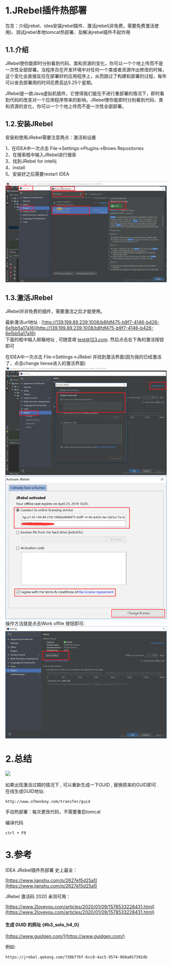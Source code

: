 # 1.JRebel插件热部署

包含：介绍jrebel、idea安装jrebel插件、激活jrebel\(非免费，需要免费激活使用\)、测试jrebel本地tomcat热部署、及解决jrebel插件不起作用

## 1.1.介绍

JRebel使你能即时分别看到代码、类和资源的变化，你可以一个个地上传而不是一次性全部部署。当程序员在开发环境中对任何一个类或者资源作出修改的时候，这个变化会直接反应在部署好的应用程序上，从而跳过了构建和部署的过程，每年可以省去部署用的时间花费高达5.25个星期。

JRebel是一款Java虚拟机插件，它使得我们能在不进行重部署的情况下，即时看到代码的改变对一个应用程序带来的影响。JRebel使你能即时分别看到代码、类和资源的变化，你可以一个个地上传而不是一次性全部部署。

## 1.2.安装JRebel

安装和使用JRebel需要注意两点：激活和设置

1、在IDEA中一次点击 File-&gt;Settings-&gt;Plugins-&gt;Brows Repositories  
 2、在搜索框中输入JRebel进行搜索  
 3、找到JRebel for intellij  
 4、install  
 5、安装好之后需要restart IDEA

![](/static/image/15645795-22ac925b9c130d7b.webp)

## 1.3.激活JRebel

JRebel并非免费的插件，需要激活之后才能使用。

最新激活url地址 : [http://139.199.89.239:1008/b8fdf475-b9f7-4146-b426-6e1bb5a17a16](http://139.199.89.239:1008/b8fdf475-b9f7-4146-b426-6e1bb5a17a16)  
下面的框中输入邮箱地址 , 可随意填 test@123.com. 然后点击右下角的激活按钮即可

在IDEA中一次点击 File-&gt;Settings-&gt;JRebel 并找到激活界面\(因为我的已经激活了，点击change liense进入的激活界面\)  
![](/static/image/15645795-beb15f99ca65f1b9.webp)  
![](/static/image/15645795-b1d7d1c6194267e9.webp)  
操作方法就是点击Work offile 按钮即可:  
![](/static/image/15645795-0359063b8432381a.webp)

# 2.总结

![](/static/image/微信截图_20200603111833.png)

如果出现激活过期的情况下 , 可以重新生成一下GUID , 替换原来的GUID即可 .  
在线生成GUID地址:

```
http://www.ofmonkey.com/transfer/guid
```

手动热部署：每次更改代码，不需要重启tomcat

编译代码

```
ctrl + F9
```

# 3.参考

IDEA JRebel插件热部署 史上最全：

[https://www.jianshu.com/p/2627e15d25a1](https://www.jianshu.com/p/2627e15d25a1)

JRebel 激活码 2020 亲测可用：

[https://www.2loveyou.com/articles/2020/01/09/1578533228431.html](https://www.2loveyou.com/articles/2020/01/09/1578533228431.html)

#### 生成 GUID 的网址 {#b3_solo_h4_0}

[https://www.guidgen.com/](https://www.guidgen.com/)

例如:

```
https://jrebel.qekang.com/738b776f-6cc9-4ac5-9574-960a057392db
```



